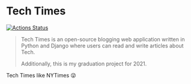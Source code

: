 # Tech Times

[![Actions Status](https://github.com/behnambm/tech-times/workflows/Tech%20Times%20CI/badge.svg
)](https://github.com/behnambm/tech-times/actions)


> Tech Times is an open-source blogging web application written in Python and Django where users can read and write articles about Tech.
>
> Additionally, this is my graduation project for 2021.

Tech Times like NYTimes 😜

